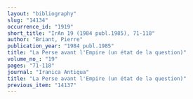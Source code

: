 ```yaml
---
layout: "bibliography"
slug: "14134"
occurrence_id: "1919"
short_title: "IrAn 19 (1984 publ.1985), 71-118"
author: "Briant, Pierre"
publication_year: "1984 publ.1985"
title: "La Perse avant l'Empire (un état de la question)"
volume_no_: "19"
pages: "71-118"
journal: "Iranica Antiqua"
title: "La Perse avant l'Empire (un état de la question)"
previous_item: "14137"
---
```

